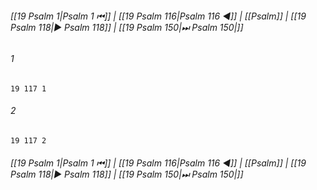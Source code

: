 
###### [[19 Psalm 1|Psalm 1 ⏮]] | [[19 Psalm 116|Psalm 116 ◀]] | [[Psalm]] | [[19 Psalm 118|▶ Psalm 118]] | [[19 Psalm 150|⏭ Psalm 150|]]

###### 1
``` verse
19 117 1 
```
###### 2
``` verse
19 117 2 
```

###### [[19 Psalm 1|Psalm 1 ⏮]] | [[19 Psalm 116|Psalm 116 ◀]] | [[Psalm]] | [[19 Psalm 118|▶ Psalm 118]] | [[19 Psalm 150|⏭ Psalm 150|]]

